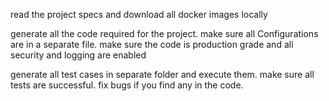 read the project specs and download all docker images locally


generate all the code required for the project. make sure all Configurations are in a separate file. make sure the code is production grade and all security and logging are enabled



generate all test cases in separate folder and execute them. make sure all tests are successful. fix bugs if you find any in the code. 
